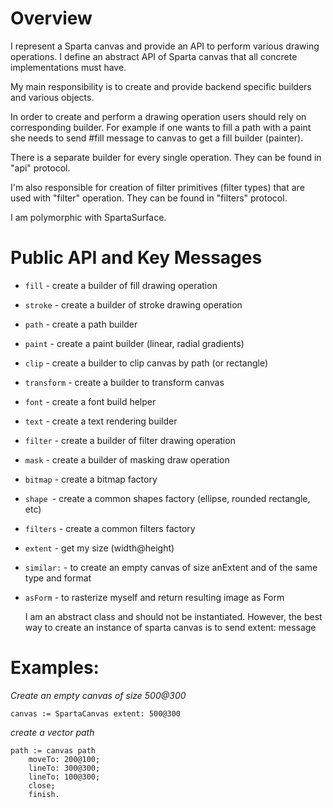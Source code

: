# Overview
I represent a Sparta canvas and provide an API to perform various drawing operations.
I define an abstract API of Sparta canvas that all concrete implementations must have. 

My main responsibility is to create and provide backend specific builders and various objects.

In order to create and perform a drawing operation users should rely on corresponding builder.
For example if one wants to fill a path with a paint she needs to send #fill message to canvas to get a fill builder (painter).

There is a separate builder for every single operation. They can be found in "api" protocol.

I'm also responsible for creation of filter primitives (filter types) that are used with "filter" operation.
They can be found in "filters" protocol.

I am polymorphic with SpartaSurface.

# Public API and Key Messages

- `fill` - create a builder of fill drawing operation  
- `stroke` - create a builder of stroke drawing operation
- `path` - create a path builder
- `paint` - create a paint builder (linear, radial gradients)
- `clip` - create a builder to clip canvas by path (or rectangle)
- `transform` - create a builder to transform canvas
- `font` - create a font build helper
- `text` - create a text rendering builder
- `filter` - create a builder of filter drawing operation
- `mask` - create a builder of masking draw operation
- `bitmap` - create a bitmap factory
- `shape `- create a common shapes factory (ellipse, rounded rectangle, etc)
- `filters` - create a common filters factory

- `extent` - get my size (width@height)
- `similar:` - to create an empty canvas of size anExtent and of the same type and format 
- `asForm` - to rasterize myself and return resulting image as Form

   I am an abstract class and should not be instantiated.
   However, the best way to create an instance of sparta canvas is to send extent: message

# Examples:

_Create an empty canvas of size 500@300_
```
canvas := SpartaCanvas extent: 500@300
 ```
_create a vector path_
```
path := canvas path
	moveTo: 200@100;
	lineTo: 300@300;
	lineTo: 100@300;
	close;
	finish.
```
